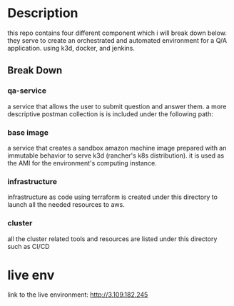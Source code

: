 # Description

this repo contains four different component which i will break down below. they serve to create an orchestrated and automated environment for a Q/A application. using k3d, docker, and jenkins.
## Break Down

### qa-service

a service that allows the user to submit question and answer them. a more descriptive postman collection is is included under the following path:
### base image

a service that creates a sandbox amazon machine image prepared with an immutable behavior to serve k3d (rancher's k8s distribution). it is used as the AMI for the environment's computing instance.
### infrastructure

infrastructure as code using terraform is created under this directory to launch all the needed resources to aws.
### cluster

all the cluster related tools and resources are listed under this directory such as CI/CD
# live env

link to the live environment: http://3.109.182.245